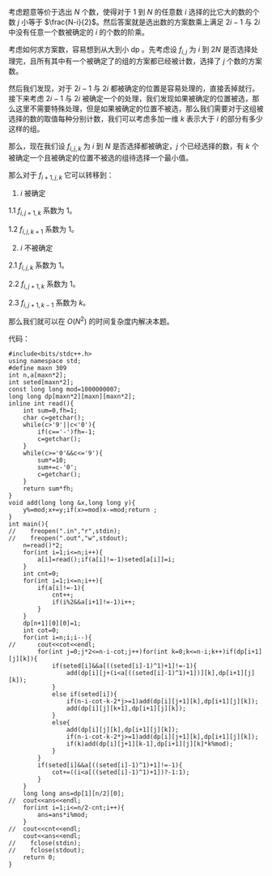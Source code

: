 考虑题意等价于选出 $N$ 个数，使得对于 $1$ 到 $N$ 的任意数 $i$ 选择的比它大的数的个数 $j$ 小等于 $\frac{N-i}{2}$。然后答案就是选出数的方案数乘上满足 $2i-1$ 与 $2i$ 中没有任意一个数被确定的 $i$ 的个数的阶乘。

考虑如何求方案数，容易想到从大到小 dp 。先考虑设 $f_{i,j}$ 为 $i$ 到 $2N$ 是否选择处理完，且所有其中有一个被确定了的组的方案都已经被计数，选择了 $j$ 个数的方案数。

然后我们发现，对于 $2i-1$ 与 $2i$ 都被确定的位置是容易处理的，直接丢掉就行。接下来考虑 $2i-1$ 与 $2i$ 被确定一个的处理，我们发现如果被确定的位置被选，那么这里不需要特殊处理，但是如果被确定的位置不被选，那么我们需要对于这组被选择的数的取值每种分别计数，我们可以考虑多加一维 $k$ 表示大于 $i$ 的部分有多少这样的组。

那么，现在我们设 $f_{i,j,k}$ 为 $i$ 到 $N$ 是否选择都被确定，$j$ 个已经选择的数，有 $k$ 个被确定一个且被确定的位置不被选的组待选择一个最小值。

那么对于 $f_{i+1,j,k}$ 它可以转移到：

1. $i$ 被确定

1.1 $f_{i,j+1,k}$ 系数为 $1$。

1.2 $f_{i,j,k+1}$ 系数为 $1$。

2. $i$ 不被确定

2.1 $f_{i,j,k}$ 系数为 $1$。

2.2 $f_{i,j+1,k}$ 系数为 $1$。

2.3 $f_{i,j+1,k-1}$ 系数为 $k$。

那么我们就可以在 $O(N^2)$ 的时间复杂度内解决本题。

代码：

```
#include<bits/stdc++.h>
using namespace std;
#define maxn 309
int n,a[maxn*2];
int seted[maxn*2];
const long long mod=1000000007;
long long dp[maxn*2][maxn][maxn*2];
inline int read(){
	int sum=0,fh=1;
	char c=getchar();
	while(c>'9'||c<'0'){
		if(c=='-')fh=-1;
		c=getchar();
	}
	while(c>='0'&&c<='9'){
		sum*=10;
		sum+=c-'0';
		c=getchar();
	}
	return sum*fh;
}
void add(long long &x,long long y){
	y%=mod;x+=y;if(x>=mod)x-=mod;return ; 
}
int main(){
//    freopen(".in","r",stdin);
//    freopen(".out","w",stdout);
	n=read()*2;
	for(int i=1;i<=n;i++){
		a[i]=read();if(a[i]!=-1)seted[a[i]]=i;
	}
	int cnt=0;
	for(int i=1;i<=n;i++){
		if(a[i]!=-1){
			cnt++;
			if(i%2&&a[i+1]!=-1)i++;
		}
	}
	dp[n+1][0][0]=1;
	int cot=0;
	for(int i=n;i;i--){
//		cout<<cot<<endl;
		for(int j=0;j*2<=n-i-cot;j++)for(int k=0;k<=n-i;k++)if(dp[i+1][j][k]){
			if(seted[i]&&a[((seted[i]-1)^1)+1]!=-1){
				add(dp[i][j+(i<a[((seted[i]-1)^1)+1])][k],dp[i+1][j][k]);
			}
			else if(seted[i]){
				if(n-i-cot-k-2*j>=1)add(dp[i][j+1][k],dp[i+1][j][k]);
				add(dp[i][j][k+1],dp[i+1][j][k]);
			}
			else{
				add(dp[i][j][k],dp[i+1][j][k]);
				if(n-i-cot-k-2*j>=1)add(dp[i][j+1][k],dp[i+1][j][k]);
				if(k)add(dp[i][j+1][k-1],dp[i+1][j][k]*k%mod);
			}
		}
		if(seted[i]&&a[((seted[i]-1)^1)+1]!=-1){
			cot+=((i<a[((seted[i]-1)^1)+1])?-1:1);
		}
	}
	long long ans=dp[1][n/2][0];
//	cout<<ans<<endl;
	for(int i=1;i<=n/2-cnt;i++){
		ans=ans*i%mod;
	}
//	cout<<cnt<<endl;
	cout<<ans<<endl;
//	  fclose(stdin);
//    fclose(stdout);
	return 0;
}

```
